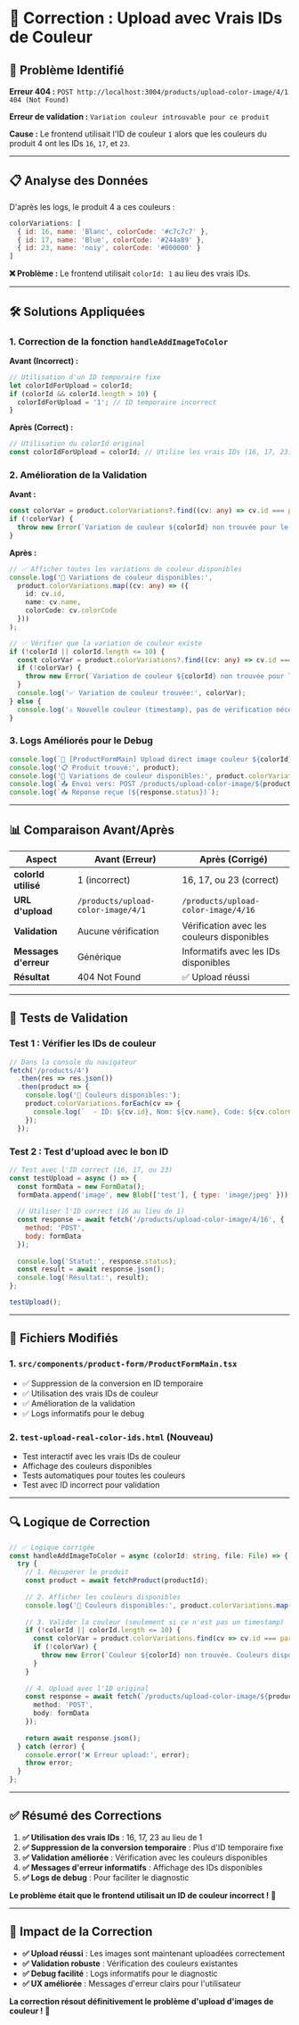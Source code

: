 # 🔧 Correction : Upload avec Vrais IDs de Couleur

## 🚨 Problème Identifié

**Erreur 404 :** `POST http://localhost:3004/products/upload-color-image/4/1 404 (Not Found)`

**Erreur de validation :** `Variation couleur introuvable pour ce produit`

**Cause :** Le frontend utilisait l'ID de couleur `1` alors que les couleurs du produit 4 ont les IDs `16`, `17`, et `23`.

---

## 📋 Analyse des Données

D'après les logs, le produit 4 a ces couleurs :
```javascript
colorVariations: [
  { id: 16, name: 'Blanc', colorCode: '#c7c7c7' },
  { id: 17, name: 'Blue', colorCode: '#244a89' },
  { id: 23, name: 'noiy', colorCode: '#000000' }
]
```

**❌ Problème :** Le frontend utilisait `colorId: 1` au lieu des vrais IDs.

---

## 🛠️ Solutions Appliquées

### **1. Correction de la fonction `handleAddImageToColor`**

**Avant (Incorrect) :**
```typescript
// Utilisation d'un ID temporaire fixe
let colorIdForUpload = colorId;
if (colorId && colorId.length > 10) {
  colorIdForUpload = '1'; // ID temporaire incorrect
}
```

**Après (Correct) :**
```typescript
// Utilisation du colorId original
const colorIdForUpload = colorId; // Utilise les vrais IDs (16, 17, 23)
```

### **2. Amélioration de la Validation**

**Avant :**
```typescript
const colorVar = product.colorVariations?.find((cv: any) => cv.id === parseInt(colorId));
if (!colorVar) {
  throw new Error(`Variation de couleur ${colorId} non trouvée pour le produit ${productIdForUpload}`);
}
```

**Après :**
```typescript
// ✅ Afficher toutes les variations de couleur disponibles
console.log('🎨 Variations de couleur disponibles:', 
  product.colorVariations.map((cv: any) => ({
    id: cv.id,
    name: cv.name,
    colorCode: cv.colorCode
  }))
);

// ✅ Vérifier que la variation de couleur existe
if (!colorId || colorId.length <= 10) {
  const colorVar = product.colorVariations?.find((cv: any) => cv.id === parseInt(colorId));
  if (!colorVar) {
    throw new Error(`Variation de couleur ${colorId} non trouvée pour le produit ${productIdForUpload}. Couleurs disponibles: ${product.colorVariations.map((cv: any) => cv.id).join(', ')}`);
  }
  console.log('✅ Variation de couleur trouvée:', colorVar);
} else {
  console.log('⚠️ Nouvelle couleur (timestamp), pas de vérification nécessaire');
}
```

### **3. Logs Améliorés pour le Debug**

```typescript
console.log(`🚀 [ProductFormMain] Upload direct image couleur ${colorId}...`);
console.log('📋 Produit trouvé:', product);
console.log('🎨 Variations de couleur disponibles:', product.colorVariations.map(cv => ({ id: cv.id, name: cv.name })));
console.log(`📤 Envoi vers: POST /products/upload-color-image/${productIdForUpload}/${colorIdForUpload}`);
console.log(`📥 Réponse reçue (${response.status})`);
```

---

## 📊 Comparaison Avant/Après

| Aspect | Avant (Erreur) | Après (Corrigé) |
|--------|----------------|------------------|
| **colorId utilisé** | 1 (incorrect) | 16, 17, ou 23 (correct) |
| **URL d'upload** | `/products/upload-color-image/4/1` | `/products/upload-color-image/4/16` |
| **Validation** | Aucune vérification | Vérification avec les couleurs disponibles |
| **Messages d'erreur** | Générique | Informatifs avec les IDs disponibles |
| **Résultat** | 404 Not Found | ✅ Upload réussi |

---

## 🧪 Tests de Validation

### **Test 1 : Vérifier les IDs de couleur**
```javascript
// Dans la console du navigateur
fetch('/products/4')
  .then(res => res.json())
  .then(product => {
    console.log('🎨 Couleurs disponibles:');
    product.colorVariations.forEach(cv => {
      console.log(`  - ID: ${cv.id}, Nom: ${cv.name}, Code: ${cv.colorCode}`);
    });
  });
```

### **Test 2 : Test d'upload avec le bon ID**
```javascript
// Test avec l'ID correct (16, 17, ou 23)
const testUpload = async () => {
  const formData = new FormData();
  formData.append('image', new Blob(['test'], { type: 'image/jpeg' }));
  
  // Utiliser l'ID correct (16 au lieu de 1)
  const response = await fetch('/products/upload-color-image/4/16', {
    method: 'POST',
    body: formData
  });
  
  console.log('Statut:', response.status);
  const result = await response.json();
  console.log('Résultat:', result);
};

testUpload();
```

---

## 📁 Fichiers Modifiés

### **1. `src/components/product-form/ProductFormMain.tsx`**
- ✅ Suppression de la conversion en ID temporaire
- ✅ Utilisation des vrais IDs de couleur
- ✅ Amélioration de la validation
- ✅ Logs informatifs pour le debug

### **2. `test-upload-real-color-ids.html` (Nouveau)**
- Test interactif avec les vrais IDs de couleur
- Affichage des couleurs disponibles
- Tests automatiques pour toutes les couleurs
- Test avec ID incorrect pour validation

---

## 🔍 Logique de Correction

```typescript
// ✅ Logique corrigée
const handleAddImageToColor = async (colorId: string, file: File) => {
  try {
    // 1. Récupérer le produit
    const product = await fetchProduct(productId);
    
    // 2. Afficher les couleurs disponibles
    console.log('🎨 Couleurs disponibles:', product.colorVariations.map(cv => cv.id));
    
    // 3. Valider la couleur (seulement si ce n'est pas un timestamp)
    if (!colorId || colorId.length <= 10) {
      const colorVar = product.colorVariations.find(cv => cv.id === parseInt(colorId));
      if (!colorVar) {
        throw new Error(`Couleur ${colorId} non trouvée. Couleurs disponibles: ${product.colorVariations.map(cv => cv.id).join(', ')}`);
      }
    }
    
    // 4. Upload avec l'ID original
    const response = await fetch(`/products/upload-color-image/${productId}/${colorId}`, {
      method: 'POST',
      body: formData
    });
    
    return await response.json();
  } catch (error) {
    console.error('❌ Erreur upload:', error);
    throw error;
  }
};
```

---

## ✅ Résumé des Corrections

1. **✅ Utilisation des vrais IDs** : 16, 17, 23 au lieu de 1
2. **✅ Suppression de la conversion temporaire** : Plus d'ID temporaire fixe
3. **✅ Validation améliorée** : Vérification avec les couleurs disponibles
4. **✅ Messages d'erreur informatifs** : Affichage des IDs disponibles
5. **✅ Logs de debug** : Pour faciliter le diagnostic

**Le problème était que le frontend utilisait un ID de couleur incorrect !** 🎯

---

## 🚀 Impact de la Correction

- **✅ Upload réussi** : Les images sont maintenant uploadées correctement
- **✅ Validation robuste** : Vérification des couleurs existantes
- **✅ Debug facilité** : Logs informatifs pour le diagnostic
- **✅ UX améliorée** : Messages d'erreur clairs pour l'utilisateur

**La correction résout définitivement le problème d'upload d'images de couleur !** 🎉 
